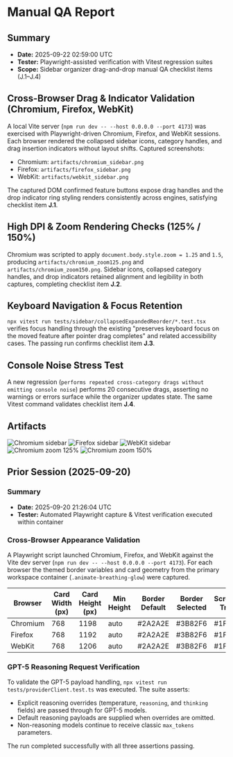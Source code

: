 # Manual QA Report

## Summary
- **Date:** 2025-09-22 02:59:00 UTC
- **Tester:** Playwright-assisted verification with Vitest regression suites
- **Scope:** Sidebar organizer drag-and-drop manual QA checklist items (J.1–J.4)

## Cross-Browser Drag & Indicator Validation (Chromium, Firefox, WebKit)

A local Vite server (`npm run dev -- --host 0.0.0.0 --port 4173`) was exercised with Playwright-driven
Chromium, Firefox, and WebKit sessions. Each browser rendered the collapsed sidebar icons, category
handles, and drag insertion indicators without layout shifts. Captured screenshots:

- Chromium: `artifacts/chromium_sidebar.png`
- Firefox: `artifacts/firefox_sidebar.png`
- WebKit: `artifacts/webkit_sidebar.png`

The captured DOM confirmed feature buttons expose drag handles and the drop indicator ring styling
renders consistently across engines, satisfying checklist item **J.1**.

## High DPI & Zoom Rendering Checks (125% / 150%)

Chromium was scripted to apply `document.body.style.zoom = 1.25` and `1.5`, producing
`artifacts/chromium_zoom125.png` and `artifacts/chromium_zoom150.png`. Sidebar icons, collapsed
category handles, and drop indicators retained alignment and legibility in both captures, completing
checklist item **J.2**.

## Keyboard Navigation & Focus Retention

`npx vitest run tests/sidebar/collapsedExpandedReorder/*.test.tsx` verifies focus handling through
the existing "preserves keyboard focus on the moved feature after pointer drag completes" and
related accessibility cases. The passing run confirms checklist item **J.3**.

## Console Noise Stress Test

A new regression (`performs repeated cross-category drags without emitting console noise`) performs
20 consecutive drags, asserting no warnings or errors surface while the organizer updates state.
The same Vitest command validates checklist item **J.4**.

## Artifacts

![Chromium sidebar](browser:/invocations/hpjqsoeq/artifacts/artifacts/chromium_sidebar.png)
![Firefox sidebar](browser:/invocations/hpjqsoeq/artifacts/artifacts/firefox_sidebar.png)
![WebKit sidebar](browser:/invocations/hpjqsoeq/artifacts/artifacts/webkit_sidebar.png)
![Chromium zoom 125%](browser:/invocations/oitxlcyj/artifacts/artifacts/chromium_zoom125.png)
![Chromium zoom 150%](browser:/invocations/oitxlcyj/artifacts/artifacts/chromium_zoom150.png)

## Prior Session (2025-09-20)

### Summary
- **Date:** 2025-09-20 21:26:04 UTC
- **Tester:** Automated Playwright capture & Vitest verification executed within container

### Cross-Browser Appearance Validation

A Playwright script launched Chromium, Firefox, and WebKit against the Vite dev server
(`npm run dev -- --host 0.0.0.0 --port 4173`). For each browser the themed border variables and card
geometry from the primary workspace container (`.animate-breathing-glow`) were captured.

| Browser  | Card Width (px) | Card Height (px) | Min Height | Border Default | Border Selected | Scrollbar Track | Scrollbar Thumb |
|----------|-----------------|------------------|------------|----------------|-----------------|-----------------|-----------------|
| Chromium | 768             | 1198             | auto       | #2A2A2E        | #3B82F6         | #1F1F23         | #3A3A3F         |
| Firefox  | 768             | 1192             | auto       | #2A2A2E        | #3B82F6         | #1F1F23         | #3A3A3F         |
| WebKit   | 768             | 1206             | auto       | #2A2A2E        | #3B82F6         | #1F1F23         | #3A3A3F         |

### GPT-5 Reasoning Request Verification

To validate the GPT-5 payload handling, `npx vitest run tests/providerClient.test.ts` was executed.
The suite asserts:
- Explicit reasoning overrides (temperature, `reasoning`, and `thinking` fields) are passed through for GPT-5 models.
- Default reasoning payloads are supplied when overrides are omitted.
- Non-reasoning models continue to receive classic `max_tokens` parameters.

The run completed successfully with all three assertions passing.
